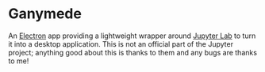 # Ganymede

An [Electron](https://electronjs.org/) app providing a lightweight wrapper around [Jupyter Lab](https://jupyterlab.readthedocs.io/en/stable/) to turn it into a desktop application.
This is not an official part of the Jupyter project; anything good about this is thanks to them and any bugs are thanks to me!
